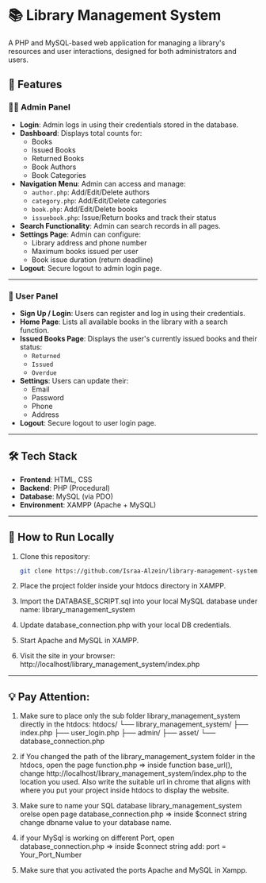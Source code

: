 # 📚 Library Management System

A PHP and MySQL-based web application for managing a library's resources and user interactions, designed for both administrators and users.

## 🔑 Features

### 🧑‍💼 Admin Panel
- **Login**: Admin logs in using their credentials stored in the database.
- **Dashboard**: Displays total counts for:
  - Books
  - Issued Books
  - Returned Books
  - Book Authors
  - Book Categories
- **Navigation Menu**: Admin can access and manage:
  - `author.php`: Add/Edit/Delete authors
  - `category.php`: Add/Edit/Delete categories
  - `book.php`: Add/Edit/Delete books
  - `issuebook.php`: Issue/Return books and track their status
- **Search Functionality**: Admin can search records in all pages.
- **Settings Page**: Admin can configure:
  - Library address and phone number
  - Maximum books issued per user
  - Book issue duration (return deadline)
- **Logout**: Secure logout to admin login page.

---

### 👤 User Panel
- **Sign Up / Login**: Users can register and log in using their credentials.
- **Home Page**: Lists all available books in the library with a search function.
- **Issued Books Page**: Displays the user's currently issued books and their status:
  - `Returned`
  - `Issued`
  - `Overdue`
- **Settings**: Users can update their:
  - Email
  - Password
  - Phone
  - Address
- **Logout**: Secure logout to user login page.

---

## 🛠 Tech Stack
- **Frontend**: HTML, CSS
- **Backend**: PHP (Procedural)
- **Database**: MySQL (via PDO)
- **Environment**: XAMPP (Apache + MySQL)

---

## 🚀 How to Run Locally

1. Clone this repository:
   ```bash
   git clone https://github.com/Israa-Alzein/library-management-system.git

2. Place the project folder inside your htdocs directory in XAMPP.

3. Import the DATABASE_SCRIPT.sql into your local MySQL database under name: library_management_system

4. Update database_connection.php with your local DB credentials.

5. Start Apache and MySQL in XAMPP.

6. Visit the site in your browser:
   http://localhost/library_management_system/index.php

---

## 💡 Pay Attention:

1. Make sure to place only the sub folder library_management_system directly in the htdocs: 
htdocs/
└── library_management_system/
    ├── index.php
    ├── user_login.php
    ├── admin/
    ├── asset/
    └── database_connection.php

2. if You changed the path of the library_management_system folder in the htdocs, open the page function.php => inside function base_url(), change http://localhost/library_management_system/index.php to the location you used. Also write the suitable url in chrome that aligns with where you put your project inside htdocs to display the website.

3. Make sure to name your SQL database library_management_system orelse open page   database_connection.php => inside $connect string change dbname value to your database name.

4. if your MySql is working on different Port, open database_connection.php => inside $connect string add: port = Your_Port_Number

5. Make sure that you activated the ports Apache and MySQL in Xampp.